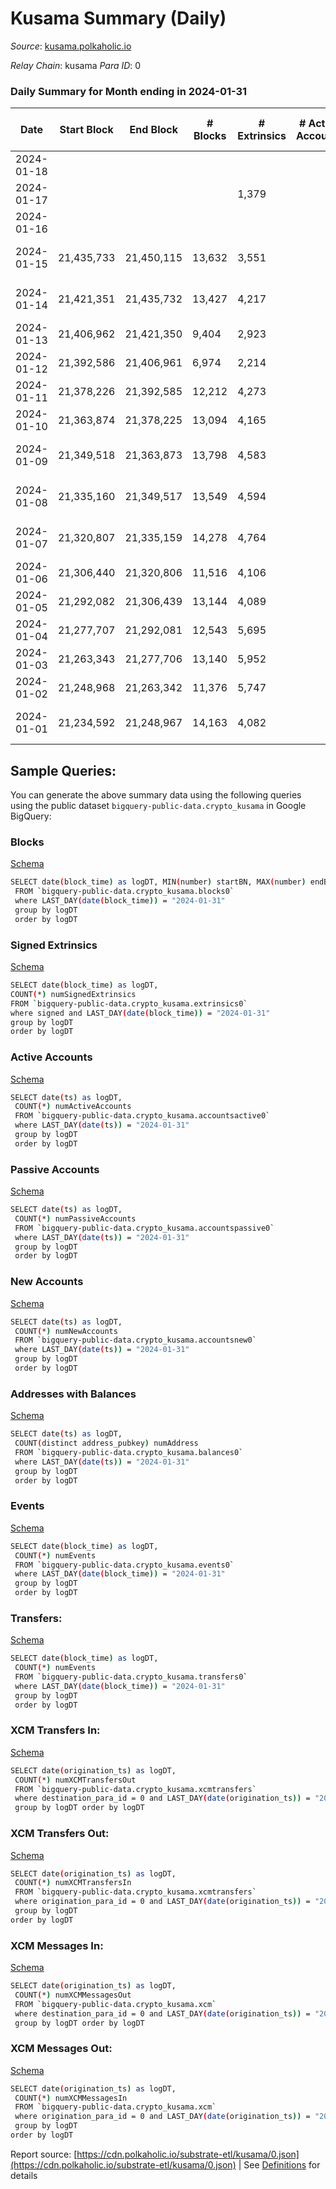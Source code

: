 # Kusama Summary (Daily)

_Source_: [kusama.polkaholic.io](https://kusama.polkaholic.io)

*Relay Chain*: kusama
*Para ID*: 0



### Daily Summary for Month ending in 2024-01-31


| Date    | Start Block | End Block | # Blocks | # Extrinsics | # Active Accounts | # Passive Accounts | # New Accounts | # Addresses | # Events  | # Transfers ($USD) | # XCM Transfers In ($USD) | # XCM Transfers Out ($USD) | # XCM In | # XCM Out | Issues |
|---------|-------------|-----------|----------|--------------|-------------------|--------------------|----------------|-------------|-----------|--------------------|---------------------------|----------------------------|----------|-----------|--------|
| 2024-01-18 |  |  |  |  |  |  |  |  |  |   |   |   |  |  |  |
| 2024-01-17 |  |  |  | 1,379 |  |  |  | 307,796 | 229,583 | 423 ($555,586.60) |   |   |  |  |  |
| 2024-01-16 |  |  |  |  |  |  |  | 307,728 |  |   |   |   |  |  |  |
| 2024-01-15 | 21,435,733 | 21,450,115 | 13,632 | 3,551 |  |  |  | 307,644 | 741,615 | 1,107 ($3,861,007.13) | 60 ($61,095.20) | 106 ($8,648.98) | 132 | 137 | 751 missing (5.22%) |
| 2024-01-14 | 21,421,351 | 21,435,732 | 13,427 | 4,217 |  |  |  | 307,543 | 730,733 | 1,304 ($2,094,822.93) | 58 ($30,105.54) | 124 ($30,015.59) | 123 | 153 | 955 missing (6.64%) |
| 2024-01-13 | 21,406,962 | 21,421,350 | 9,404 | 2,923 |  |  |  | 307,386 | 528,685 | 867 ($997,967.82) | 78 ($43,305.63) | 149 ($29,672.93) | 166 | 209 |  |
| 2024-01-12 | 21,392,586 | 21,406,961 | 6,974 | 2,214 |  |  |  | 307,208 | 390,230 | 780 ($1,993,182.95) | 83 ($69,694.88) | 72 ($18,044.67) | 124 | 134 |  |
| 2024-01-11 | 21,378,226 | 21,392,585 | 12,212 | 4,273 |  |  |  | 307,112 | 674,560 | 1,704 ($3,562,989.29) | 78 ($30,916.82) | 117 ($12,179.20) | 148 | 146 |  |
| 2024-01-10 | 21,363,874 | 21,378,225 | 13,094 | 4,165 |  |  |  | 306,981 | 719,226 | 1,755 ($3,728,339.01) | 104 ($24,062.11) | 151 ($45,778.86) | 182 | 187 |  |
| 2024-01-09 | 21,349,518 | 21,363,873 | 13,798 | 4,583 |  |  |  | 306,785 | 763,305 | 1,888 ($5,544,231.78) | 88 ($25,311.59) | 132 ($49,500.02) | 145 | 176 | 558 missing (3.89%) |
| 2024-01-08 | 21,335,160 | 21,349,517 | 13,549 | 4,594 |  |  |  | 306,695 | 760,061 | 1,989 ($3,844,941.08) | 129 ($59,495.21) | 185 ($44,043.80) | 214 | 264 | 809 missing (5.63%) |
| 2024-01-07 | 21,320,807 | 21,335,159 | 14,278 | 4,764 |  |  |  | 306,572 | 793,744 | 1,818 ($3,197,491.03) | 86 ($57,106.40) | 105 ($20,109.67) | 171 | 162 | 75 missing (0.52%) |
| 2024-01-06 | 21,306,440 | 21,320,806 | 11,516 | 4,106 |  |  |  | 306,491 | 641,314 | 1,770 ($3,557,840.93) | 104 ($49,068.05) | 94 ($30,538.55) | 165 | 158 |  |
| 2024-01-05 | 21,292,082 | 21,306,439 | 13,144 | 4,089 |  |  |  | 306,387 | 710,020 | 1,740 ($4,870,560.02) | 82 ($37,442.33) | 123 ($35,906.77) | 176 | 180 |  |
| 2024-01-04 | 21,277,707 | 21,292,081 | 12,543 | 5,695 |  |  |  | 306,252 | 657,197 | 3,583 ($3,629,045.20) | 123 ($338,220.46) | 164 ($101,621.70) | 263 | 260 |  |
| 2024-01-03 | 21,263,343 | 21,277,706 | 13,140 | 5,952 |  |  |  | 306,177 | 698,212 | 3,312 ($5,090,046.20) | 135 ($199,091.22) | 263 ($136,121.01) | 338 | 376 |  |
| 2024-01-02 | 21,248,968 | 21,263,342 | 11,376 | 5,747 |  |  |  | 306,025 | 641,944 | 1,843 ($5,710,862.00) | 73 ($44,810.54) | 124 ($9,603.31) | 185 | 170 |  |
| 2024-01-01 | 21,234,592 | 21,248,967 | 14,163 | 4,082 |  |  |  | 305,919 | 705,529 | 2,173 ($6,231,580.53) | 96 ($43,434.81) | 116 ($239,922.81) | 232 | 195 | 213 missing (1.48%) |

## Sample Queries:
You can generate the above summary data using the following queries using the public dataset `bigquery-public-data.crypto_kusama` in Google BigQuery:


### Blocks 

[Schema](https://github.com/colorfulnotion/substrate-etl/blob/main/schema/blocks.json)

```bash
SELECT date(block_time) as logDT, MIN(number) startBN, MAX(number) endBN, COUNT(*) numBlocks 
 FROM `bigquery-public-data.crypto_kusama.blocks0`  
 where LAST_DAY(date(block_time)) = "2024-01-31" 
 group by logDT 
 order by logDT
```

### Signed Extrinsics 

[Schema](https://github.com/colorfulnotion/substrate-etl/blob/main/schema/extrinsics.json)

```bash
SELECT date(block_time) as logDT, 
COUNT(*) numSignedExtrinsics 
FROM `bigquery-public-data.crypto_kusama.extrinsics0`  
where signed and LAST_DAY(date(block_time)) = "2024-01-31" 
group by logDT 
order by logDT
```

### Active Accounts 

[Schema](https://github.com/colorfulnotion/substrate-etl/blob/main/schema/accountsactive.json)

```bash
SELECT date(ts) as logDT, 
 COUNT(*) numActiveAccounts 
 FROM `bigquery-public-data.crypto_kusama.accountsactive0` 
 where LAST_DAY(date(ts)) = "2024-01-31" 
 group by logDT 
 order by logDT
```

### Passive Accounts 

[Schema](https://github.com/colorfulnotion/substrate-etl/blob/main/schema/accountspassive.json)

```bash
SELECT date(ts) as logDT, 
 COUNT(*) numPassiveAccounts 
 FROM `bigquery-public-data.crypto_kusama.accountspassive0` 
 where LAST_DAY(date(ts)) = "2024-01-31" 
 group by logDT 
 order by logDT
```

### New Accounts 

[Schema](https://github.com/colorfulnotion/substrate-etl/blob/main/schema/accountsnew.json)

```bash
SELECT date(ts) as logDT, 
 COUNT(*) numNewAccounts 
 FROM `bigquery-public-data.crypto_kusama.accountsnew0` 
 where LAST_DAY(date(ts)) = "2024-01-31" 
 group by logDT
 order by logDT
```

### Addresses with Balances 

[Schema](https://github.com/colorfulnotion/substrate-etl/blob/main/schema/balances.json)

```bash
SELECT date(ts) as logDT,
 COUNT(distinct address_pubkey) numAddress 
 FROM `bigquery-public-data.crypto_kusama.balances0` 
 where LAST_DAY(date(ts)) = "2024-01-31" 
 group by logDT 
 order by logDT
```

### Events 

[Schema](https://github.com/colorfulnotion/substrate-etl/blob/main/schema/events.json)

```bash
SELECT date(block_time) as logDT, 
 COUNT(*) numEvents 
 FROM `bigquery-public-data.crypto_kusama.events0` 
 where LAST_DAY(date(block_time)) = "2024-01-31" 
 group by logDT 
 order by logDT
```

### Transfers:

[Schema](https://github.com/colorfulnotion/substrate-etl/blob/main/schema/transfers.json)

```bash
SELECT date(block_time) as logDT, 
 COUNT(*) numEvents 
 FROM `bigquery-public-data.crypto_kusama.transfers0` 
 where LAST_DAY(date(block_time)) = "2024-01-31" 
 group by logDT 
 order by logDT
```

### XCM Transfers In: 

[Schema](https://github.com/colorfulnotion/substrate-etl/blob/main/schema/xcmtransfers.json)

```bash
SELECT date(origination_ts) as logDT, 
 COUNT(*) numXCMTransfersOut 
 FROM `bigquery-public-data.crypto_kusama.xcmtransfers` 
 where destination_para_id = 0 and LAST_DAY(date(origination_ts)) = "2024-01-31" 
 group by logDT order by logDT
```

### XCM Transfers Out: 

[Schema](https://github.com/colorfulnotion/substrate-etl/blob/main/schema/xcmtransfers.json)

```bash
SELECT date(origination_ts) as logDT, 
 COUNT(*) numXCMTransfersIn 
 FROM `bigquery-public-data.crypto_kusama.xcmtransfers` 
 where origination_para_id = 0 and LAST_DAY(date(origination_ts)) = "2024-01-31" 
 group by logDT 
order by logDT
```

### XCM Messages In: 

[Schema](https://github.com/colorfulnotion/substrate-etl/blob/main/schema/xcm.json)

```bash
SELECT date(origination_ts) as logDT, 
 COUNT(*) numXCMMessagesOut 
 FROM `bigquery-public-data.crypto_kusama.xcm` 
 where destination_para_id = 0 and LAST_DAY(date(origination_ts)) = "2024-01-31" 
 group by logDT order by logDT
```

### XCM Messages Out: 

[Schema](https://github.com/colorfulnotion/substrate-etl/blob/main/schema/xcm.json)

```bash
SELECT date(origination_ts) as logDT, 
 COUNT(*) numXCMMessagesIn 
 FROM `bigquery-public-data.crypto_kusama.xcm` 
 where origination_para_id = 0 and LAST_DAY(date(origination_ts)) = "2024-01-31" 
 group by logDT 
order by logDT
```


Report source: [https://cdn.polkaholic.io/substrate-etl/kusama/0.json](https://cdn.polkaholic.io/substrate-etl/kusama/0.json) | See [Definitions](/DEFINITIONS.md) for details
